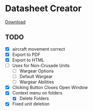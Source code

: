 # Datasheet Creator

[Download](https://github.com/hindlet/datasheet_creator/releases/download/v1.2/datasheet_creator.exe)

 

## TODO
- [x] aircraft movement correct
- [x] Export to PDF
- [x] Export to HTML
- [ ] Uses for Non-Crusade Units
  - [ ] Wargear Options
  - [ ] Default Wargear
  - [ ] Wargear Abilities
- [x] Clicking Button Closes Open Window
- [x] Context menu on folders
  - [x] Delete Folders
- [x] Fixed unit deletion
